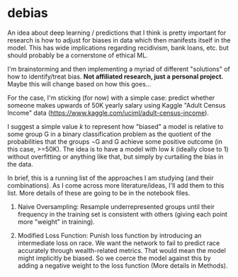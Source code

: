 # debias

An idea about deep learning / predictions that I think is pretty important for research is how to adjust for biases in data which then manifests itself in the model. This has wide implications regarding recidivism, bank loans, etc. but should probably be a cornerstone of ethical ML. 

I'm brainstorming and then implementing a myriad of different "solutions" of how to identify/treat bias. **Not affiliated research, just a personal project.** Maybe this will change based on how this goes...

For the case, I'm sticking (for now) with a simple case: predict whether someone makes upwards of 50K yearly salary using Kaggle "Adult Census Income" data (https://www.kaggle.com/uciml/adult-census-income).

I suggest a simple value *k* to represent how "biased" a model is relative to some group G in a binary classification problem as the quotient of the probabilities that the groups ¬G and G achieve some positive outcome (in this case, >=50K). The idea is to have a model with low *k* (ideally close to 1) without overfitting or anything like that, but simply by curtailing the bias in the data.

In brief, this is a running list of the approaches I am studying (and their combinations). As I come across more literature/ideas, I'll add them to this list. More details of these are going to be in the notebook files. 

1) Naive Oversampling: Resample underrepresented groups until their frequency in the training set is consistent with others (giving each point more "weight" in training).

2) Modified Loss Function: Punish loss function by introducing an intermediate loss on race. We want the network to fail to predict race accurately through wealth-related metrics. That would mean the model might implicitly be biased. So we coerce the model against this by adding a negative weight to the loss function (More details in Methods). 
